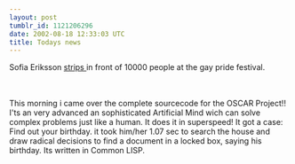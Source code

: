 ```yaml
---
layout: post
tumblr_id: 1121206296
date: 2002-08-18 12:33:03 UTC
title: Todays news
---
```


Sofia Eriksson <a href="http://www.aftonbladet.se/vss/noje/story/0,2789,190611,00.html" target="_blank"> strips </a> in front of 10000 people at the gay pride festival.
<br/>
 
<br/>

<br/>
This morning i came over the complete sourcecode for the OSCAR Project!! I'ts an very advanced an sophisticated Artificial Mind wich can solve complex problems just like a human. It does it in superspeed! It got a case: Find out your birthday. it took him/her 1.07 sec to search the house and draw radical decisions to find a document in a locked box, saying his birthday. Its written in Common LISP.
